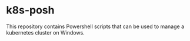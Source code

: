 # k8s-posh

This repository contains Powershell scripts that can be used to manage a kubernetes cluster on Windows.
